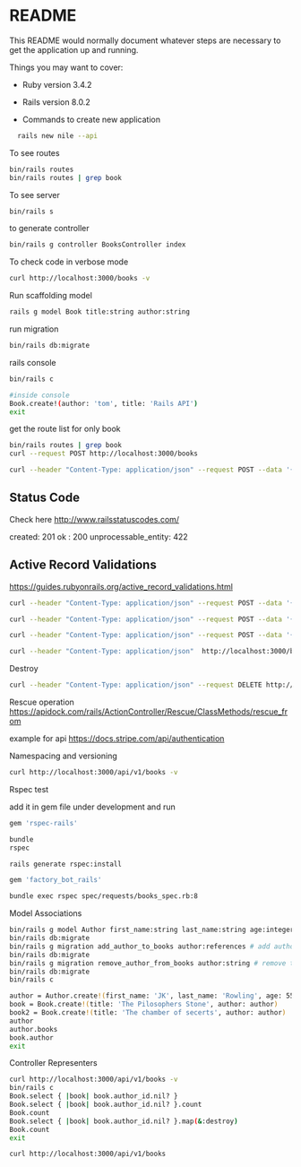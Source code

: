 # README

This README would normally document whatever steps are necessary to get the
application up and running.

Things you may want to cover:

* Ruby version
3.4.2

* Rails version
8.0.2

* Commands
 to create new application

 ```bash
   rails new nile --api
```

To see routes

```bash
bin/rails routes
bin/rails routes | grep book
```
To see server

```bash
bin/rails s
```

to generate controller
```bash
bin/rails g controller BooksController index
```

To check code in verbose mode

```bash
curl http://localhost:3000/books -v
```

Run scaffolding model
```bash
rails g model Book title:string author:string
```

run migration
```bash
bin/rails db:migrate
```

rails console

```bash
bin/rails c

#inside console
Book.create!(author: 'tom', title: 'Rails API')
exit
```

get the route list for only book

```bash
bin/rails routes | grep book
curl --request POST http://localhost:3000/books

curl --header "Content-Type: application/json" --request POST --data '{"author": "James", "title": "a book"}' http://localhost:3000/books -v
```


## Status Code

Check here http://www.railsstatuscodes.com/

created: 201
ok : 200
unprocessable_entity: 422

## Active Record Validations

https://guides.rubyonrails.org/active_record_validations.html

```bash
curl --header "Content-Type: application/json" --request POST --data '{"author": "JK", "title": "HP"}' http://localhost:3000/books -v

curl --header "Content-Type: application/json" --request POST --data '{"author": "JK", "title": "Harry Potter 1"}' http://localhost:3000/books -v

curl --header "Content-Type: application/json" --request POST --data '{"author": "JK Rowling", "title": "Harry Potter 1"}' http://localhost:3000/books -v

curl --header "Content-Type: application/json"  http://localhost:3000/books/1 -v
```

Destroy

```bash
curl --header "Content-Type: application/json" --request DELETE http://localhost:3000/books/3 -v
```

Rescue operation
https://apidock.com/rails/ActionController/Rescue/ClassMethods/rescue_from


example for api
https://docs.stripe.com/api/authentication


Namespacing and versioning

```bash
curl http://localhost:3000/api/v1/books -v
```

Rspec test

add it in gem file under development and run
```bash
gem 'rspec-rails'

bundle
rspec

rails generate rspec:install

gem 'factory_bot_rails'

bundle exec rspec spec/requests/books_spec.rb:8
```

Model Associations

```bash
bin/rails g model Author first_name:string last_name:string age:integer
bin/rails db:migrate
bin/rails g migration add_author_to_books author:references # add author to book using the references author
bin/rails db:migrate
bin/rails g migration remove_author_from_books author:string # remove the author from books
bin/rails db:migrate
bin/rails c

author = Author.create!(first_name: 'JK', last_name: 'Rowling', age: 55)
book = Book.create!(title: 'The Pilosophers Stone', author: author)
book2 = Book.create!(title: 'The chamber of secerts', author: author)
author
author.books
book.author
exit
```

Controller Representers

```bash
curl http://localhost:3000/api/v1/books -v
bin/rails c
Book.select { |book| book.author_id.nil? }
Book.select { |book| book.author_id.nil? }.count
Book.count
Book.select { |book| book.author_id.nil? }.map(&:destroy)
Book.count
exit
```

```bash
curl http://localhost:3000/api/v1/books




```
